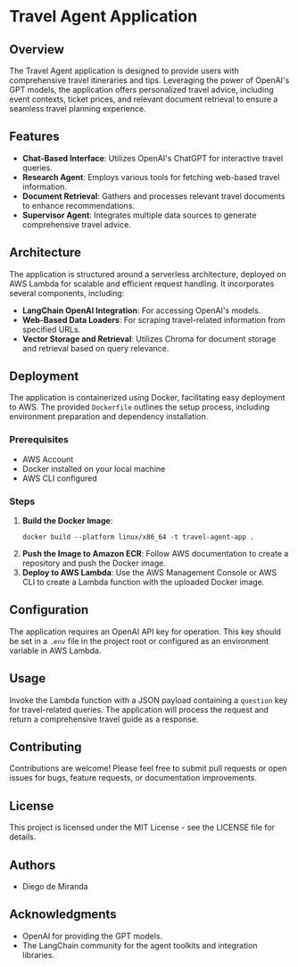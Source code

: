 
# Travel Agent Application

## Overview

The Travel Agent application is designed to provide users with comprehensive travel itineraries and tips. Leveraging 
the power of OpenAI's GPT models, the application offers personalized travel advice, including event contexts, ticket 
prices, and relevant document retrieval to ensure a seamless travel planning experience.

## Features

- **Chat-Based Interface**: Utilizes OpenAI's ChatGPT for interactive travel queries.
- **Research Agent**: Employs various tools for fetching web-based travel information.
- **Document Retrieval**: Gathers and processes relevant travel documents to enhance recommendations.
- **Supervisor Agent**: Integrates multiple data sources to generate comprehensive travel advice.

## Architecture

The application is structured around a serverless architecture, deployed on AWS Lambda for scalable and efficient
request handling. It incorporates several components, including:

- **LangChain OpenAI Integration**: For accessing OpenAI's models.
- **Web-Based Data Loaders**: For scraping travel-related information from specified URLs.
- **Vector Storage and Retrieval**: Utilizes Chroma for document storage and retrieval based on query relevance.

## Deployment

The application is containerized using Docker, facilitating easy deployment to AWS. The provided `Dockerfile` outlines
the setup process, including environment preparation and dependency installation.

### Prerequisites

- AWS Account
- Docker installed on your local machine
- AWS CLI configured

### Steps

1. **Build the Docker Image**:
   ```
   docker build --platform linux/x86_64 -t travel-agent-app .
   ```
2. **Push the Image to Amazon ECR**:
   Follow AWS documentation to create a repository and push the Docker image.
3. **Deploy to AWS Lambda**:
   Use the AWS Management Console or AWS CLI to create a Lambda function with the uploaded Docker image.

## Configuration

The application requires an OpenAI API key for operation. This key should be set in a `.env` file in the project 
root or configured as an environment variable in AWS Lambda.

## Usage

Invoke the Lambda function with a JSON payload containing a `question` key for travel-related queries. 
The application will process the request and return a comprehensive travel guide as a response.

## Contributing

Contributions are welcome! Please feel free to submit pull requests or open issues for bugs, feature requests, 
or documentation improvements.

## License

This project is licensed under the MIT License - see the LICENSE file for details.

## Authors

- Diego de Miranda

## Acknowledgments

- OpenAI for providing the GPT models.
- The LangChain community for the agent toolkits and integration libraries.
```
